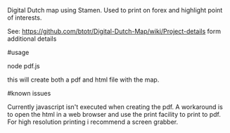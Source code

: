 
Digital Dutch map using Stamen. Used to print on forex and highlight point of interests.

See: https://github.com/btotr/Digital-Dutch-Map/wiki/Project-details form additional details

#usage

node pdf.js 

this will create both a pdf and html file with the map.

#known issues

Currently javascript isn't executed when creating the pdf. A workaround is to open the html in a web browser and use the print facility to print to pdf. For high resolution printing i recommend a screen grabber.
